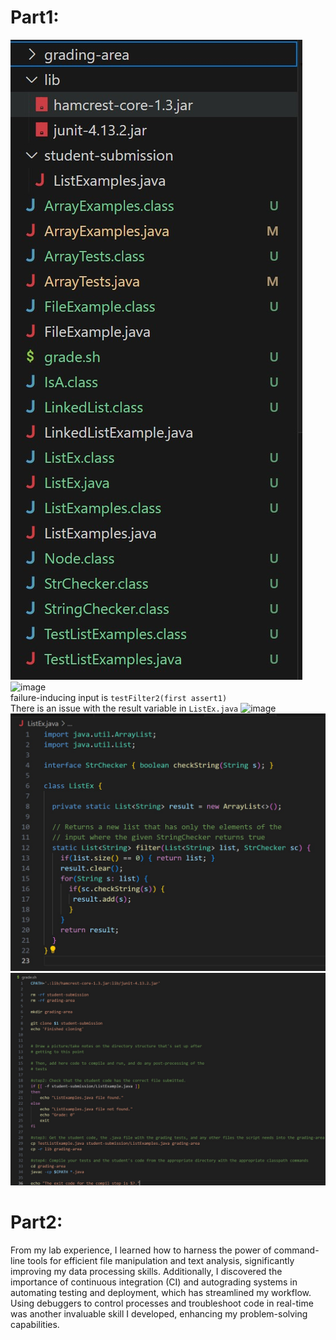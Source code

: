 # Part1:
![image](structure.jpg)<br>
![image](.jpg)<br>
failure-inducing input is `testFilter2(first assert1)`<br>
There is an issue with the result variable in `ListEx.java`
![image](.jpg)<br>
![image](file.jpg)<br>
![image](bash.jpg)<br>
# Part2:
From my lab experience, I learned how to harness the power of command-line tools for efficient file manipulation and text analysis, significantly improving my data processing skills. Additionally, I discovered the importance of continuous integration (CI) and autograding systems in automating testing and deployment, which has streamlined my workflow. Using debuggers to control processes and troubleshoot code in real-time was another invaluable skill I developed, enhancing my problem-solving capabilities.<br>
